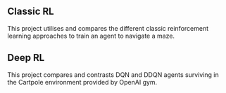 ## Classic RL
This project utilises and compares the different classic reinforcement learning approaches to train an agent to navigate a maze.

## Deep RL
This project compares and contrasts DQN and DDQN agents surviving in the Cartpole environment provided by OpenAI gym.
